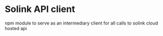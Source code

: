 # Solink API client
npm module to serve as an intermediary client for all calls to solink cloud hosted api
